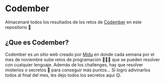 # Codember
Almacenaré todos los resultados de los retos de [Codember](https://codember.dev/) en este repositorio 🥳

## ¿Que es Codember?
Codember es un sitio web creado por [Midu](https://midu.dev/) en donde cada semana por el mes de noviembre sube retos de programación 🧑🏼‍💻 que se pueden resolver con cualquier lenguaje. Además de los challenges, hay que resolver misterios o secretos 🤫 para conseguir más puntos... Si logro adivinarlos todos al final del mes, les dejo todos los secretos aqui 😌.

